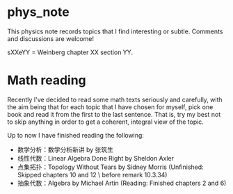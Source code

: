 # phys_note

This physics note records topics that I find interesting or subtle. Comments and discussions are welcome!

sXXeYY = Weinberg chapter XX section YY.



# Math reading

Recently I've decided to read some math texts seriously and carefully, with the aim being that for each topic that I have chosen for myself, pick one book and read it from the first to the last sentence. That is, try my best not to skip anything in order to get a coherent, integral view of the topic.

Up to now I have finished reading the following:

+ 数学分析：数学分析新讲 by 张筑生
+ 线性代数：Linear Algebra Done Right by Sheldon Axler
+ 点集拓扑：Topology Without Tears by Sidney Morris (Unfinished: Skipped chapters 10 and 12 \ before remark 10.3.34)
+ 抽象代数：Algebra by Michael Artin (Reading: Finished chapters 2 and 6)

